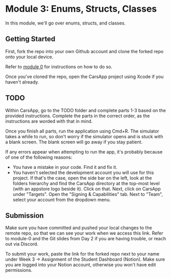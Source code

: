 # Module 3: Enums, Structs, Classes


In this module, we'll go over enums, structs, and classes.

## Getting Started

First, fork the repo into your own Github account and clone the forked
repo onto your local device.

Refer to [module 0](https://github.com/gtiosclub/bootcamp-module-0) for
instructions on how to do so.

Once you've cloned the repo, open the CarsApp project using Xcode if you
haven't already.

## TODO

Within CarsApp, go to the TODO folder and complete parts 1-3 based on the provided instructions. Complete the parts in the correct order, as the instructions are worded with that in mind.

Once you finish all parts, run the application using Cmd+R. The simulator takes a while to run, so don't worry if the simulator opens and is stuck with a blank screen. The blank screen will go away if you stay patient.

If any errors appear when attempting to run the app, it's probably because of one of the following reasons:
- You have a mistake in your code. Find it and fix it.
- You haven't selected the development account you will use for this project. If that's the case, open the side bar on the left, look at the folders hierarchy and find the CarsApp directory at the top-most level (with an appstore logo beside it). Click on that. Next, click on CarsApp under "Targets". Open the "Signing & Capabilities" tab. Next to "Team", select your account from the dropdown menu.

## Submission

Make sure you have committed and pushed your local changes to the remote repo, so that we can see your work when we access this link. Refer to module-0 and the Git slides from Day 2 if you are having trouble, or reach out via Discord.

To submit your work, paste the link for the forked repo next to your name under Week 3 &rarr; Assignment of the Student Dashboard (Notion). Make sure you are logged into your Notion account, otherwise you won't have edit permissions.

